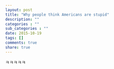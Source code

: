 ```yaml
---
layout: post
title: "Why people think Americans are stupid"
description: ""
categories : ""
sub_categories : ""
date: 2015-10-19
tags: []
comments: true
share: true
---
```


ㅋㅋㅋㅋㅋ

  

  

